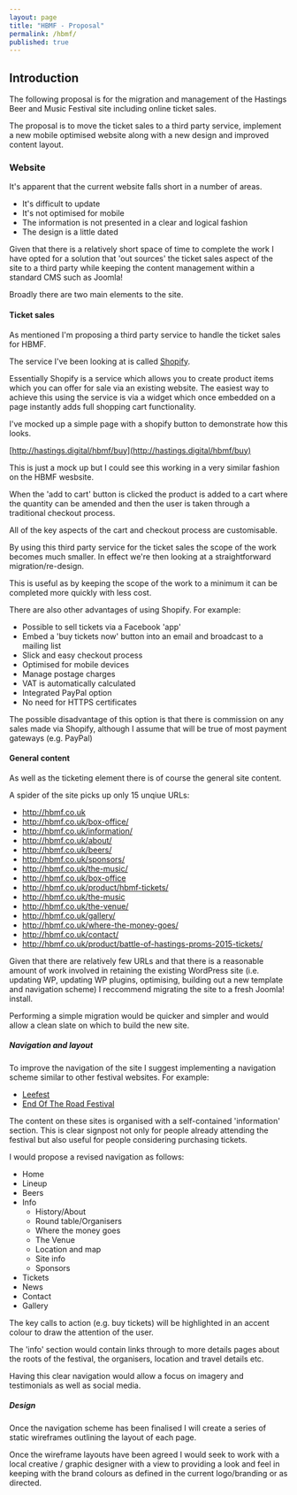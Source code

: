 ```yaml
---
layout: page
title: "HBMF - Proposal"
permalink: /hbmf/
published: true
---
```





Introduction
------------

The following proposal is for the migration and management of the Hastings Beer and Music Festival site including online ticket sales.

The proposal is to move the ticket sales to a third party service, implement a new mobile optimised website along with a new design and improved content layout.

### Website

It's apparent that the current website falls short in a number of areas.

- It's difficult to update
- It's not optimised for mobile
- The information is not presented in a clear and logical fashion
- The design is a little dated

Given that there is a relatively short space of time to complete the work I have opted for a solution that 'out sources' the ticket sales aspect of the site to a third party while keeping the content management within a standard CMS such as Joomla!

Broadly there are two main elements to the site.

#### Ticket sales

As mentioned I'm proposing a third party service to handle the ticket sales for HBMF.

The service I've been looking at is called [Shopify](https://shopify.co.uk).

Essentially Shopify is a service which allows you to create product items which you can offer for sale via an existing website. The easiest way to achieve this using the service is via a widget which once embedded on a page instantly adds full shopping cart functionality.

I've mocked up a simple page with a shopify button to demonstrate how this looks.

[http://hastings.digital/hbmf/buy](http://hastings.digital/hbmf/buy)

This is just a mock up but I could see this working in a very similar fashion on the HBMF wesbsite.

When the 'add to cart' button is clicked the product is added to a cart where the quantity can be amended and then the user is taken through a traditional checkout process.

All of the key aspects of the cart and checkout process are customisable.

By using this third party service for the ticket sales the scope of the work becomes much smaller. In effect we're then looking at a straightforward migration/re-design. 

This is useful as by keeping the scope of the work to a minimum it can be completed more quickly with less cost.

There are also other advantages of using Shopify. For example:

- Possible to sell tickets via a Facebook 'app'
- Embed a 'buy tickets now' button into an email and broadcast to a mailing list
- Slick and easy checkout process
- Optimised for mobile devices
- Manage postage charges
- VAT is automatically calculated
- Integrated PayPal option
- No need for HTTPS certificates

The possible disadvantage of this option is that there is commission on any sales made via Shopify, although I assume that will be true of most payment gateways (e.g. PayPal)

#### General content

As well as the ticketing element there is of course the general site content. 

A spider of the site picks up only 15 unqiue URLs:

- http://hbmf.co.uk
- http://hbmf.co.uk/box-office/
- http://hbmf.co.uk/information/
- http://hbmf.co.uk/about/
- http://hbmf.co.uk/beers/
- http://hbmf.co.uk/sponsors/
- http://hbmf.co.uk/the-music/
- http://hbmf.co.uk/box-office
- http://hbmf.co.uk/product/hbmf-tickets/
- http://hbmf.co.uk/the-music
- http://hbmf.co.uk/the-venue/
- http://hbmf.co.uk/gallery/
- http://hbmf.co.uk/where-the-money-goes/
- http://hbmf.co.uk/contact/
- http://hbmf.co.uk/product/battle-of-hastings-proms-2015-tickets/

Given that there are relatively few URLs and that there is a reasonable amount of work involved in retaining the existing WordPress site (i.e. updating WP, updating WP plugins, optimising, building out a new template and navigation scheme) I reccommend migrating the site to a fresh Joomla! install. 

Performing a simple migration would be quicker and simpler and would allow a clean slate on which to build the new site. 

##### Navigation and layout

To improve the navigation of the site I suggest implementing a navigation scheme similar to other festival websites. For example:

- [Leefest](http://www.leefest.org/home/)
- [End Of The Road Festival](http://endoftheroadfestival.com/)

The content on these sites is organised with a self-contained 'information' section. This is clear signpost not only for people already attending the festival but also useful for people considering purchasing tickets. 

I would propose a revised navigation as follows:

- Home
- Lineup
- Beers
- Info
  - History/About
  - Round table/Organisers
  - Where the money goes
  - The Venue
  - Location and map
  - Site info
  - Sponsors	
- Tickets
- News
- Contact
- Gallery

The key calls to action (e.g. buy tickets) will be highlighted in an accent colour to draw the attention of the user.

The 'info' section would contain links through to more details pages about the roots of the festival, the organisers, location and travel details etc.

Having this clear navigation would allow a focus on imagery and testimonials as well as social media.

##### Design

Once the navigation scheme has been finalised I will create a series of static wireframes outlining the layout of each page. 

Once the wireframe layouts have been agreed I  would seek to work with a local creative / graphic designer with a view to providing a look and feel in keeping with the brand colours as defined in the current logo/branding or as directed.
